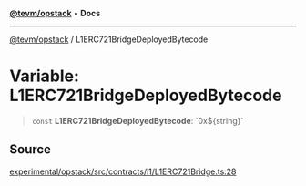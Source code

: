 [**@tevm/opstack**](../README.md) • **Docs**

***

[@tevm/opstack](../globals.md) / L1ERC721BridgeDeployedBytecode

# Variable: L1ERC721BridgeDeployedBytecode

> `const` **L1ERC721BridgeDeployedBytecode**: \`0x$\{string\}\`

## Source

[experimental/opstack/src/contracts/l1/L1ERC721Bridge.ts:28](https://github.com/evmts/tevm-monorepo/blob/main/experimental/opstack/src/contracts/l1/L1ERC721Bridge.ts#L28)

